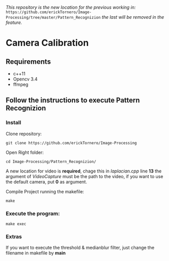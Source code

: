 *This repository is the new location for the previous working in:*
`https://github.com/erickTornero/Image-Processing/tree/master/Pattern_Recognizion`
*the last will be removed in the feature.*

# Camera Calibration

## Requirements
* c++11
* Opencv 3.4
* ffmpeg

## Follow the instructions to execute Pattern Recognizion
### Install

Clone repository:

`git clone https://github.com/erickTornero/Image-Processing`

Open Right folder:

`cd Image-Processing/Pattern_Recognizion/`

A new location for video is **required**, chage this in *laplacian.cpp* 
line **13** the argument of *VideoCapture* must be the path to the video,
if you want to use the default camera, put **0** as argument. 

Compile Project running the makefile:

`make`


### Execute the program:

`make exec`


### Extras

If you want to execute the threshold & medianblur filter, just change the filename
in makefile by **main** 


